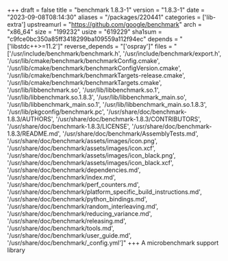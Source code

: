 +++
draft = false
title = "benchmark 1.8.3-1"
version = "1.8.3-1"
date = "2023-09-08T08:14:30"
aliases = "/packages/220441"
categories = ['lib-extra']
upstreamurl = "https://github.com/google/benchmark"
arch = "x86_64"
size = "199232"
usize = "619229"
sha1sum = "c9fce0bc350a85ff3418299ba109559a112f94ec"
depends = "['libstdc++>=11.2']"
reverse_depends = "['ospray']"
files = "['/usr/include/benchmark/benchmark.h', '/usr/include/benchmark/export.h', '/usr/lib/cmake/benchmark/benchmarkConfig.cmake', '/usr/lib/cmake/benchmark/benchmarkConfigVersion.cmake', '/usr/lib/cmake/benchmark/benchmarkTargets-release.cmake', '/usr/lib/cmake/benchmark/benchmarkTargets.cmake', '/usr/lib/libbenchmark.so', '/usr/lib/libbenchmark.so.1', '/usr/lib/libbenchmark.so.1.8.3', '/usr/lib/libbenchmark_main.so', '/usr/lib/libbenchmark_main.so.1', '/usr/lib/libbenchmark_main.so.1.8.3', '/usr/lib/pkgconfig/benchmark.pc', '/usr/share/doc/benchmark-1.8.3/AUTHORS', '/usr/share/doc/benchmark-1.8.3/CONTRIBUTORS', '/usr/share/doc/benchmark-1.8.3/LICENSE', '/usr/share/doc/benchmark-1.8.3/README.md', '/usr/share/doc/benchmark/AssemblyTests.md', '/usr/share/doc/benchmark/assets/images/icon.png', '/usr/share/doc/benchmark/assets/images/icon.xcf', '/usr/share/doc/benchmark/assets/images/icon_black.png', '/usr/share/doc/benchmark/assets/images/icon_black.xcf', '/usr/share/doc/benchmark/dependencies.md', '/usr/share/doc/benchmark/index.md', '/usr/share/doc/benchmark/perf_counters.md', '/usr/share/doc/benchmark/platform_specific_build_instructions.md', '/usr/share/doc/benchmark/python_bindings.md', '/usr/share/doc/benchmark/random_interleaving.md', '/usr/share/doc/benchmark/reducing_variance.md', '/usr/share/doc/benchmark/releasing.md', '/usr/share/doc/benchmark/tools.md', '/usr/share/doc/benchmark/user_guide.md', '/usr/share/doc/benchmark/_config.yml']"
+++
A microbenchmark support library
